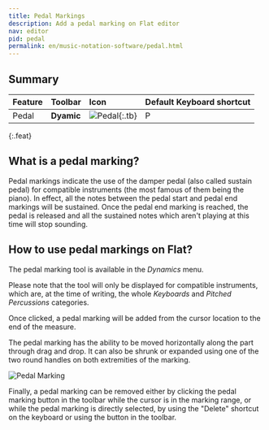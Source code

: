 ```yaml
---
title: Pedal Markings
description: Add a pedal marking on Flat editor
nav: editor
pid: pedal
permalink: en/music-notation-software/pedal.html
---
```


## Summary

| Feature | Toolbar | Icon | Default Keyboard shortcut |
|:--------|:--------|:-----|:------------------|
| Pedal | **Dyamic** | ![Pedal](https://prod.flat-cdn.com/img/icons/editorActions/pedal.svg){:.tb} | <span class="kbs-multi"><span class="kb-container"><span class="kb">P</span></span></span> |
{:.feat}

## What is a pedal marking?

Pedal markings indicate the use of the damper pedal (also called sustain pedal) for compatible instruments (the most famous of them being the piano).
In effect, all the notes between the pedal start and pedal end markings will be sustained.
Once the pedal end marking is reached, the pedal is released and all the sustained notes which aren't playing at this time will stop sounding.

## How to use pedal markings on Flat?

The pedal marking tool is available in the *Dynamics* menu.

Please note that the tool will only be displayed for compatible instruments, which are, at the time of writing, the whole *Keyboards* and *Pitched Percussions* categories.

Once clicked, a pedal marking will be added from the cursor location to the end of the measure.

The pedal marking has the ability to be moved horizontally along the part through drag and drop. It can also be shrunk or expanded using one of the two round handles on both extremities of the marking.

![Pedal Marking](/help/assets/img/editor/pedal.gif)

Finally, a pedal marking can be removed either by clicking the pedal marking button in the toolbar while the cursor is in the marking range, or while the pedal marking is directly selected, by using the "Delete" shortcut on the keyboard or using the button in the toolbar.
